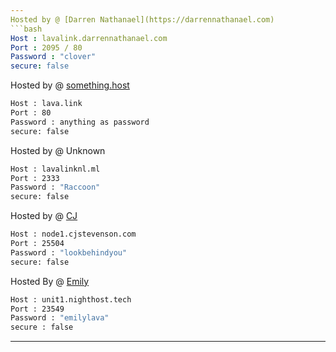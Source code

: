 ```yaml
---
Hosted by @ [Darren Nathanael](https://darrennathanael.com)
```bash
Host : lavalink.darrennathanael.com
Port : 2095 / 80
Password : "clover"
secure: false
```
Hosted by @ [something.host](https://support.something.host/en/article/lavalink-hosting-okm26z/)
```bash
Host : lava.link
Port : 80
Password : anything as password
secure: false
```
Hosted by @ Unknown
```bash
Host : lavalinknl.ml
Port : 2333
Password : "Raccoon"
secure: false
```
Hosted by @ [CJ](https://cjstevenson.com/)
```bash
Host : node1.cjstevenson.com
Port : 25504
Password : "lookbehindyou"
secure: false
```
Hosted By @ [Emily](https://github.com/Emily8733)
```bash
Host : unit1.nighthost.tech
Port : 23549
Password : "emilylava"
secure : false
```
---
```

